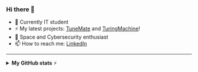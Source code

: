 ### Hi there 👋

- 🌱 Currently IT student
- ⚡ My latest projects: [TuneMate](https://tunemate.tiz314.it) and [TuringMachine](https://github.com/tiz314/TuringMachine)!
- 🚀 Space and Cybersecurity enthusiast
- 📫 How to reach me: [LinkedIn](https://www.linkedin.com/in/tiziano-radicchi/)

--- 

<details>
  <summary><b>My GitHub stats</b> ⚡</summary>
  <p>
    <img align="center" src="https://github-readme-stats.vercel.app/api?username=tiz314&hide=stars&count_private=true&show_icons=true&theme=material-palenight" alt="tiz314's Github Stats">
  </p>
</details>
<!--
**tiz314/tiz314** is a ✨ _special_ ✨ repository because its `README.md` (this file) appears on your GitHub profile.

Here are some ideas to get you started:

- 🔭 I’m currently working on ...
- 🌱 I’m currently learning ...
- 👯 I’m looking to collaborate on ...
- 🤔 I’m looking for help with ...
- 💬 Ask me about ...
- 📫 How to reach me: ...
- 😄 Pronouns: ...
- ⚡ Fun fact: ...
-->
